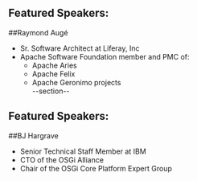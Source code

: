 ## Featured Speakers: 


##Raymond Aug&eacute;
 * Sr. Software Architect at Liferay, Inc
 * Apache Software Foundation member and PMC of: 
   * Apache Aries
   * Apache Felix
   * Apache Geronimo projects	
--section--

## Featured Speakers:

##BJ Hargrave
 * Senior Technical Staff Member at IBM
 * CTO of the OSGi Alliance 
 * Chair of the OSGi Core Platform Expert Group